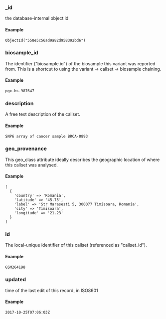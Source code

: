 
### _id

the database-internal object id

#### Example

`ObjectId("558e5c56ad9a82d958392bd6")
`

### biosample_id

The identifier ("biosample.id") of the biosample this variant was reported from. This is a shortcut to using the variant -> callset -> biosample chaining.

#### Example

`pgx-bs-987647
`

### description

A free text description of the callset.

#### Example

`SNP6 array of cancer sample BRCA-0893
`

### geo_provenance

This geo_class attribute ideally describes the geographic location of where this callset was analysed.


#### Example

```
[
  {
    'country' => 'Romania',
    'latitude' => '45.75',
    'label' => 'Str Marasesti 5, 300077 Timisoara, Romania',
    'city' => 'Timisoara',
    'longitude' => '21.23'
  }
]

```

### id

The local-unique identifier of this callset (referenced as "callset_id").

#### Example

`GSM264198
`

### updated

time of the last edit of this record, in ISO8601

#### Example

`2017-10-25T07:06:03Z
`

